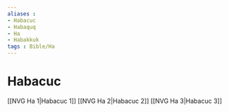```yaml
---
aliases : 
- Habacuc
- Habaquq
- Ha
- Habakkuk
tags : Bible/Ha
---
```


# Habacuc

[[NVG Ha 1|Habacuc 1]]
[[NVG Ha 2|Habacuc 2]]
[[NVG Ha 3|Habacuc 3]]

